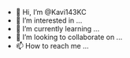 - 👋 Hi, I’m @Kavi143KC
- 👀 I’m interested in ...
- 🌱 I’m currently learning ...
- 💞️ I’m looking to collaborate on ...
- 📫 How to reach me ...

<!---
Kavi143KC/Kavi143KC is a ✨ special ✨ repository because its `README.md` (this file) appears on your GitHub profile.
You can click the Preview link to take a look at your changes.
--->
